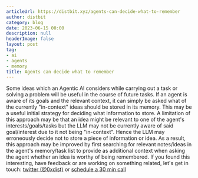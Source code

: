 ```yaml
---
articleUrl: https://distbit.xyz/agents-can-decide-what-to-remember
author: distbit
category: blog
date: 2023-06-15 00:00
description: null
headerImage: false
layout: post
tag:
- ai
- agents
- memory
title: Agents can decide what to remember
---
```


 Some ideas which an Agentic AI considers while carrying out a task or solving a problem will be useful in the course of future tasks.  If an agent is aware of its goals and the relevant context, it can simply be asked what of the currently "in-context" ideas should be stored in its memory.  This may be a useful initial strategy for deciding what information to store.  A limitation of this approach may be that an idea might be relevant to one of the agent's interests/goals/tasks but the LLM may not be currently aware of said goal/interest due to it not being "in-context". Hence the LLM may erroneously decide not to store a piece of information or idea.  As a result, this approach may be improved by first searching for relevant notes/ideas in the agent's memory/task list to provide as additional context when asking the agent whether an idea is worthy of being remembered.   If you found this interesting, have feedback or are working on something related, let's get in touch: [twitter (@0xdist)](https://twitter.com/0xdist) or [schedule a 30 min call](https://cal.com/distbit/30min)